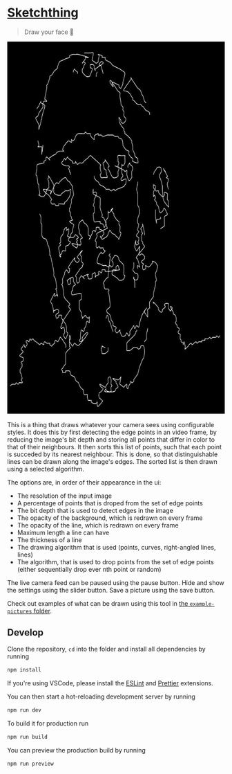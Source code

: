 # [Sketchthing](https://sketchthing.pages.dev/)

> Draw your face 🤡

![Outlines of a face](https://github.com/mefechoel/sketchthing/blob/main/example-pictures/face.jpg)

This is a thing that draws whatever your camera sees using configurable styles.
It does this by first detecting the edge points in an video frame, by reducing
the image's bit depth and storing all points that differ in color to that of
their neighbours. It then sorts this list of points, such that each point is
succeded by its nearest neighbour. This is done, so that distinguishable lines
can be drawn along the image's edges. The sorted list is then drawn using a
selected algorithm.

The options are, in order of their appearance in the ui:

- The resolution of the input image
- A percentage of points that is droped from the set of edge points
- The bit depth that is used to detect edges in the image
- The opacity of the background, which is redrawn on every frame
- The opacity of the line, which is redrawn on every frame
- Maximum length a line can have
- The thickness of a line
- The drawing algorithm that is used (points, curves, right-angled lines, lines)
- The algorithm, that is used to drop points from the set of edge points (either
  sequentially drop ever nth point or random)

The live camera feed can be paused using the pause button. Hide and show the
settings using the slider button. Save a picture using the save button.

Check out examples of what can be drawn using this tool in
[the `example-pictures` folder](https://github.com/mefechoel/sketchthing/blob/main/example-pictures/).

## Develop

Clone the repository, `cd` into the folder and install all dependencies by
running

```sh
npm install
```

If you're using VSCode, please install the
[ESLint](https://marketplace.visualstudio.com/items?itemName=dbaeumer.vscode-eslint)
and
[Prettier](https://marketplace.visualstudio.com/items?itemName=esbenp.prettier-vscode)
extensions.

You can then start a hot-reloading development server by running

```sh
npm run dev
```

To build it for production run

```sh
npm run build
```

You can preview the production build by running

```sh
npm run preview
```

